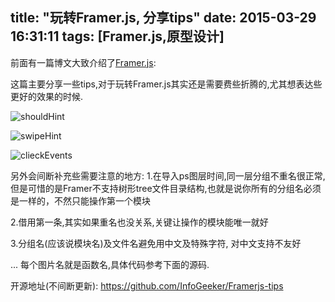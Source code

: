 title: "玩转Framer.js, 分享tips"
date: 2015-03-29 16:31:11
tags: [Framer.js,原型设计]
---
前面有一篇博文大致介绍了[Framer.js](http://vimer.me/articles/FramerJS-%E8%AE%A9%E4%BA%A7%E5%93%81%E5%8E%9F%E5%9E%8B%E6%9B%B4%E9%80%BC%E7%9C%9F.html):

这篇主要分享一些tips,对于玩转Framer.js其实还是需要费些折腾的,尤其想表达些更好的效果的时候.

![shouldHint](http://ww1.sinaimg.cn/large/744e593bgw1eqmovg0etjg208g0d7qao.gif)

![swipeHint](http://ww2.sinaimg.cn/large/744e593bgw1eqmovqsqo9g208g0d7wjs.gif)

![clieckEvents](http://ww4.sinaimg.cn/large/744e593bgw1eqnx6kw7obg20840ekn1h.gif)

另外会间断补充些需要注意的地方:
1.在导入ps图层时间,同一层分组不重名很正常,但是可惜的是Framer不支持树形tree文件目录结构,也就是说你所有的分组名必须是一样的，不然只能操作第一个模块

2.借用第一条,其实如果重名也没关系,关键让操作的模块能唯一就好

3.分组名(应该说模块名)及文件名避免用中文及特殊字符, 对中文支持不友好


...
每个图片名就是函数名,具体代码参考下面的源码.

开源地址(不间断更新):
https://github.com/InfoGeeker/Framerjs-tips 


